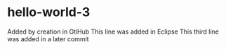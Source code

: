 # hello-world-3
Added by creation in GtiHub
This line was added in Eclipse
This third line was added in a later commit
